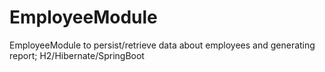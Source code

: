 # EmployeeModule
EmployeeModule to persist/retrieve data about employees and generating report; H2/Hibernate/SpringBoot
